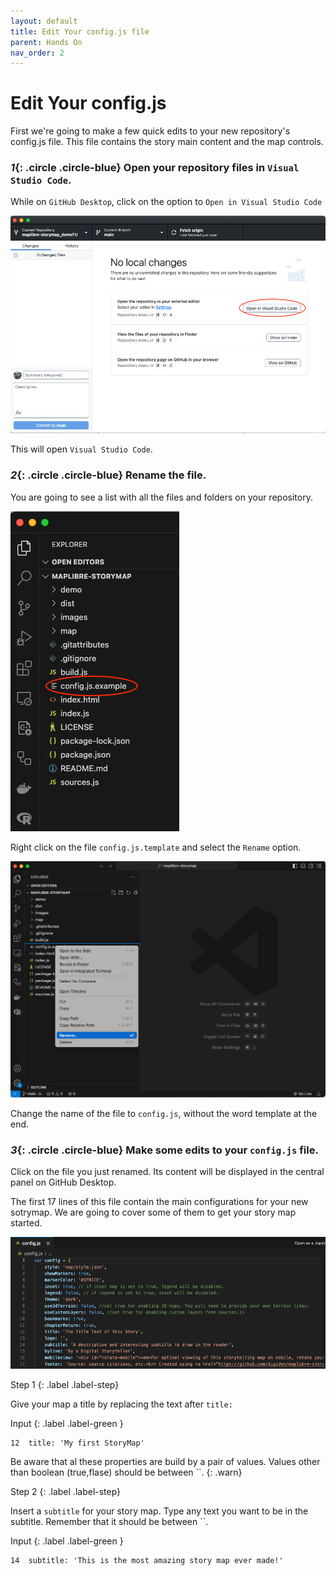 ```yaml
---
layout: default
title: Edit Your config.js file
parent: Hands On
nav_order: 2
---
```

# Edit Your config.js
First we're going to make a few quick edits to your new repository's config.js file. This file contains the story main content and the map controls.

### *1*{: .circle .circle-blue} Open your repository files in `Visual Studio Code`.

While on `GitHub Desktop`, click on the option to `Open in Visual Studio Code`

![Open on Visual Studio Code](../img/config0.png)  

This will open `Visual Studio Code`.

### *2*{: .circle .circle-blue} Rename the file.  

You are going to see a list with all the files and folders on your repository. 

![Open on Visual Studio Code](../img/config1.png)  

Right click on the file `config.js.template` and select the `Rename` option.

![Open on Visual Studio Code](../img/config2.png)  

Change the name of the file to `config.js`, without the word template at the end.

### *3*{: .circle .circle-blue} Make some edits to your `config.js` file.  

Click on the file you just renamed. Its content will be displayed in the central panel on GitHub Desktop.

The first 17 lines of this file contain the main configurations for your new sotrymap. 
We are going to cover some of them to get your story map started. 

![Edit your README](../img/config3.png)

Step 1
{: .label .label-step}

Give your map a title by replacing the text after `title:`

Input
{: .label .label-green }
```
12  title: 'My first StoryMap'
```

Be aware that al these properties are build by a pair of values. Values other than boolean (true,flase) should be between ``. 
{: .warn}

Step 2
{: .label .label-step}

Insert a `subtitle` for your story map. Type any text you want to be in the subtitle. Remember that it should be between ``.

Input
{: .label .label-green }
```
14  subtitle: 'This is the most amazing story map ever made!'
```


